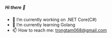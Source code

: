 ##### Hi there 👋

- 🔭 I’m currently working on .NET Core(C#)
- 🌱 I’m currently learning Golang
- 📫 How to reach me: trongtam068@gmail.com

